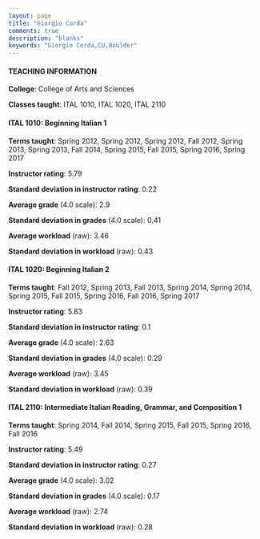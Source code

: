 ```yaml
---
layout: page
title: "Giorgio Corda" 
comments: true
description: "blanks"
keywords: "Giorgio Corda,CU,Boulder"
---
```

<head>
<script src="https://ajax.googleapis.com/ajax/libs/jquery/2.1.3/jquery.min.js"></script>
<script src="https://dl.dropboxusercontent.com/s/pc42nxpaw1ea4o9/highcharts.js?dl=0"></script>
<!-- <script src="../assets/js/highcharts.js"></script> -->
<style type="text/css">@font-face {
	font-family: "Bebas Neue";
	src: url(https://www.filehosting.org/file/details/544349/BebasNeue Regular.otf) format("opentype");
	}
	h1.Bebas { 
		font-family: "Bebas Neue", Verdana, Tahoma;
	}
</style>
</head>
	   
#### TEACHING INFORMATION

**College**: College of Arts and Sciences

**Classes taught**: ITAL 1010, ITAL 1020, ITAL 2110

#### ITAL 1010: Beginning Italian 1

**Terms taught**: Spring 2012, Spring 2012, Spring 2012, Fall 2012, Spring 2013, Spring 2013, Fall 2014, Spring 2015, Fall 2015, Spring 2016, Spring 2017

**Instructor rating**: 5.79

**Standard deviation in instructor rating**: 0.22

**Average grade** (4.0 scale): 2.9

**Standard deviation in grades** (4.0 scale): 0.41

**Average workload** (raw): 3.46

**Standard deviation in workload** (raw): 0.43

#### ITAL 1020: Beginning Italian 2

**Terms taught**: Fall 2012, Spring 2013, Fall 2013, Spring 2014, Spring 2014, Spring 2015, Fall 2015, Spring 2016, Fall 2016, Spring 2017

**Instructor rating**: 5.83

**Standard deviation in instructor rating**: 0.1

**Average grade** (4.0 scale): 2.63

**Standard deviation in grades** (4.0 scale): 0.29

**Average workload** (raw): 3.45

**Standard deviation in workload** (raw): 0.39

#### ITAL 2110: Intermediate Italian Reading, Grammar, and Composition 1

**Terms taught**: Spring 2014, Fall 2014, Spring 2015, Fall 2015, Spring 2016, Fall 2016

**Instructor rating**: 5.49

**Standard deviation in instructor rating**: 0.27

**Average grade** (4.0 scale): 3.02

**Standard deviation in grades** (4.0 scale): 0.17

**Average workload** (raw): 2.74

**Standard deviation in workload** (raw): 0.28

